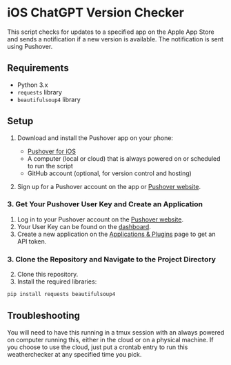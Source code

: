 # iOS ChatGPT Version Checker

This script checks for updates to a specified app on the Apple App Store and sends a notification if a new version is available. The notification is sent using Pushover.

## Requirements

- Python 3.x
- `requests` library
- `beautifulsoup4` library

## Setup


1. Download and install the Pushover app on your phone:
   - [Pushover for iOS](https://apps.apple.com/app/id506088175)
   - A computer (local or cloud) that is always powered on or scheduled to run the script
   - GitHub account (optional, for version control and hosting)
     
2. Sign up for a Pushover account on the app or [Pushover website](https://pushover.net/).

### 3. Get Your Pushover User Key and Create an Application

1. Log in to your Pushover account on the [Pushover website](https://pushover.net/).
2. Your User Key can be found on the [dashboard](https://pushover.net/dashboard).
3. Create a new application on the [Applications & Plugins](https://pushover.net/apps/build) page to get an API token.

### 3. Clone the Repository and Navigate to the Project Directory
2. Clone this repository.
3. Install the required libraries:

```bash
pip install requests beautifulsoup4
```
## Troubleshooting
You will need to have this running in a tmux session with an always powered on computer running this, either in the cloud or on a physical machine. If you choose to use the cloud, just put a crontab entry to run this weatherchecker at any specified time you pick.
